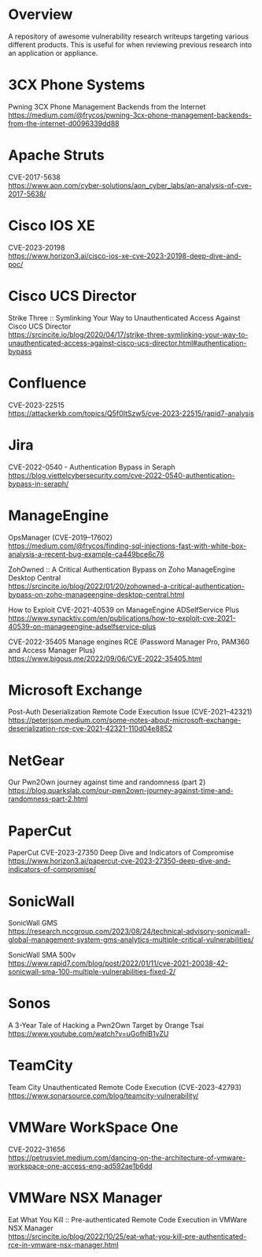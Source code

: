 # Overview

A repository of awesome vulnerability research writeups targeting various different products. This is useful for when reviewing previous research into an application or appliance.

# 3CX Phone Systems

Pwning 3CX Phone Management Backends from the Internet \
https://medium.com/@frycos/pwning-3cx-phone-management-backends-from-the-internet-d0096339dd88

# Apache Struts

CVE-2017-5638 \
https://www.aon.com/cyber-solutions/aon_cyber_labs/an-analysis-of-cve-2017-5638/

# Cisco IOS XE

CVE-2023-20198 \
https://www.horizon3.ai/cisco-ios-xe-cve-2023-20198-deep-dive-and-poc/

# Cisco UCS Director

Strike Three :: Symlinking Your Way to Unauthenticated Access Against Cisco UCS Director \
https://srcincite.io/blog/2020/04/17/strike-three-symlinking-your-way-to-unauthenticated-access-against-cisco-ucs-director.html#authentication-bypass

# Confluence

CVE-2023-22515 \
https://attackerkb.com/topics/Q5f0ItSzw5/cve-2023-22515/rapid7-analysis

# Jira

CVE-2022-0540 - Authentication Bypass in Seraph \
https://blog.viettelcybersecurity.com/cve-2022-0540-authentication-bypass-in-seraph/

# ManageEngine

OpsManager (CVE-2019–17602) \
https://medium.com/@frycos/finding-sql-injections-fast-with-white-box-analysis-a-recent-bug-example-ca449bce6c76

ZohOwned :: A Critical Authentication Bypass on Zoho ManageEngine Desktop Central \
https://srcincite.io/blog/2022/01/20/zohowned-a-critical-authentication-bypass-on-zoho-manageengine-desktop-central.html

How to Exploit CVE-2021-40539 on ManageEngine ADSelfService Plus \
https://www.synacktiv.com/en/publications/how-to-exploit-cve-2021-40539-on-manageengine-adselfservice-plus

CVE-2022-35405 Manage engines RCE (Password Manager Pro, PAM360 and Access Manager Plus) \
https://www.bigous.me/2022/09/06/CVE-2022-35405.html

# Microsoft Exchange

Post-Auth Deserialization Remote Code Execution Issue (CVE-2021–42321)  \
https://peterjson.medium.com/some-notes-about-microsoft-exchange-deserialization-rce-cve-2021-42321-110d04e8852

# NetGear

Our Pwn2Own journey against time and randomness (part 2) \
https://blog.quarkslab.com/our-pwn2own-journey-against-time-and-randomness-part-2.html

# PaperCut

PaperCut CVE-2023-27350 Deep Dive and Indicators of Compromise \
https://www.horizon3.ai/papercut-cve-2023-27350-deep-dive-and-indicators-of-compromise/

# SonicWall
 
SonicWall GMS \
https://research.nccgroup.com/2023/08/24/technical-advisory-sonicwall-global-management-system-gms-analytics-multiple-critical-vulnerabilities/

SonicWall SMA 500v \
https://www.rapid7.com/blog/post/2022/01/11/cve-2021-20038-42-sonicwall-sma-100-multiple-vulnerabilities-fixed-2/

# Sonos

A 3-Year Tale of Hacking a Pwn2Own Target by Orange Tsai \
https://www.youtube.com/watch?v=uGofhlB1vZU

# TeamCity

Team City Unauthenticated Remote Code Execution (CVE-2023-42793) \
https://www.sonarsource.com/blog/teamcity-vulnerability/

# VMWare WorkSpace One

CVE-2022–31656 \
https://petrusviet.medium.com/dancing-on-the-architecture-of-vmware-workspace-one-access-eng-ad592ae1b6dd

# VMWare NSX Manager

Eat What You Kill :: Pre-authenticated Remote Code Execution in VMWare NSX Manager \
https://srcincite.io/blog/2022/10/25/eat-what-you-kill-pre-authenticated-rce-in-vmware-nsx-manager.html
